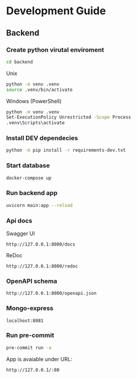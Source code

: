 # Development Guide

## Backend

### Create python virutal enviroment

```sh
cd backend
```

Unix

```sh
python -m venv .venv
source .venv/bin/activate
```

Windows (PowerShell)

```sh
python -m venv .venv
Set-ExecutionPolicy Unrestricted -Scope Process
.venv\Scripts\activate
```

### Install DEV dependecies

```sh
python -m pip install -r requirements-dev.txt
```

### Start database

```sh
docker-compose up
```

### Run backend app

```sh
uvicorn main:app --reload
```

### Api docs

Swagger UI

```text
http://127.0.0.1:8000/docs
```

ReDoc

```text
http://127.0.0.1:8000/redoc
```

### OpenAPI schema

```text
http://127.0.0.1:8000/openapi.json
```

### Mongo-express

```text
localhost:8081
```

### Run pre-commit

```sh
pre-commit run -a
```

App is avaiable under URL:

```text
http://127.0.0.1/:80
```
